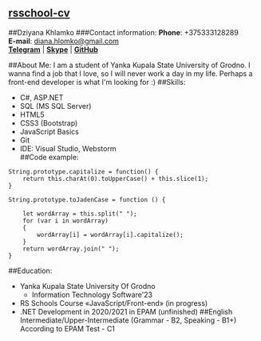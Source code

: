 [rsschool-cv]()
---------------------
##Dziyana Khlamko
###Contact information:
**Phone**: +375333128289  
**E-mail**: diana.hlomko@gmail.com  
[**Telegram**](https://t.me/KEIRAFF) | [**Skype**](https://join.skype.com/invite/gCqptJk8rdEU) | [**GitHub**](https://github.com/keiraff)    

##About Me:
I am a student of Yanka Kupala State University of Grodno. I wanna find a job that I love, so I will never work a day in my life. Perhaps a front-end developer is what I'm looking for :)
##Skills:
* C#, ASP.NET
* SQL (MS SQL Server)
* HTML5
* CSS3 (Bootstrap)
* JavaScript Basics
* Git
* IDE: Visual Studio, Webstorm  
##Code example:
```
String.prototype.capitalize = function() {
    return this.charAt(0).toUpperCase() + this.slice(1);
}

String.prototype.toJadenCase = function () {

    let wordArray = this.split(" ");
    for (var i in wordArray)
    {
        wordArray[i] = wordArray[i].capitalize();
    }
    return wordArray.join(" ");
}
```
##Education:
* Yanka Kupala State University Of Grodno 
  * Information Technology Software'23  
* RS Schools Course «JavaScript/Front-end» (in progress)
* .NET Development in 2020/2021 in EPAM (unfinished)
##English
Intermediate/Upper-Intermediate (Grammar - B2, Speaking - B1+)  
According to EPAM Test - C1
